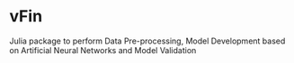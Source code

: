 # vFin
Julia package to perform Data Pre-processing, Model Development based on Artificial Neural Networks and Model Validation
